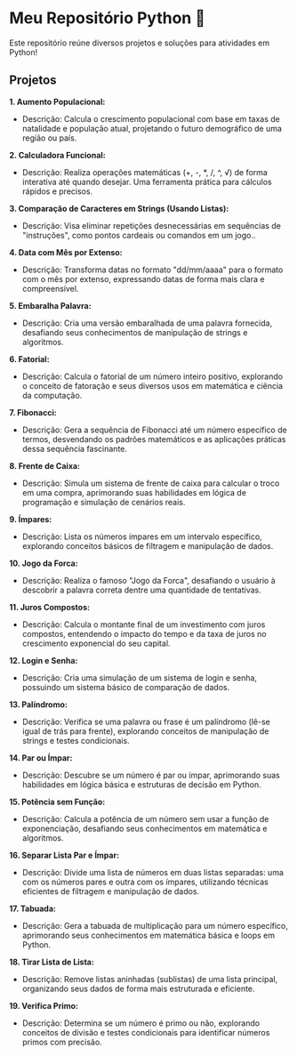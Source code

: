# Meu Repositório Python 🐍

Este repositório reúne diversos projetos e soluções para atividades em Python!

## Projetos

**1. Aumento Populacional:**
  - Descrição: Calcula o crescimento populacional com base em taxas de natalidade e população atual, projetando o futuro demográfico de uma região ou país.

**2. Calculadora Funcional:**
  - Descrição: Realiza operações matemáticas (+, -, *, /, ^, √) de forma interativa até quando desejar. Uma ferramenta prática para cálculos rápidos e precisos.

**3. Comparação de Caracteres em Strings (Usando Listas):**
  - Descrição: Visa eliminar repetições desnecessárias em sequências de "instruções", como pontos cardeais ou comandos em um jogo..

**4. Data com Mês por Extenso:**
  - Descrição: Transforma datas no formato "dd/mm/aaaa" para o formato com o mês por extenso, expressando datas de forma mais clara e compreensível.

**5. Embaralha Palavra:**
  - Descrição: Cria uma versão embaralhada de uma palavra fornecida, desafiando seus conhecimentos de manipulação de strings e algoritmos.

**6. Fatorial:**
  - Descrição: Calcula o fatorial de um número inteiro positivo, explorando o conceito de fatoração e seus diversos usos em matemática e ciência da computação.

**7. Fibonacci:**
  - Descrição: Gera a sequência de Fibonacci até um número específico de termos, desvendando os padrões matemáticos e as aplicações práticas dessa sequência fascinante.

**8. Frente de Caixa:**
  - Descrição: Simula um sistema de frente de caixa para calcular o troco em uma compra, aprimorando suas habilidades em lógica de programação e simulação de cenários reais.

**9. Ímpares:**
  - Descrição: Lista os números ímpares em um intervalo específico, explorando conceitos básicos de filtragem e manipulação de dados.

**10. Jogo da Forca:**
  - Descrição: Realiza o famoso "Jogo da Forca", desafiando o usuário à descobrir a palavra correta dentre uma quantidade de tentativas.

**11. Juros Compostos:**
  - Descrição: Calcula o montante final de um investimento com juros compostos, entendendo o impacto do tempo e da taxa de juros no crescimento exponencial do seu capital.

**12. Login e Senha:**
  - Descrição: Cria uma simulação de um sistema de login e senha, possuindo um sistema básico de comparação de dados.

**13. Palíndromo:**
  - Descrição: Verifica se uma palavra ou frase é um palíndromo (lê-se igual de trás para frente), explorando conceitos de manipulação de strings e testes condicionais.

**14. Par ou Ímpar:**
  - Descrição: Descubre se um número é par ou ímpar, aprimorando suas habilidades em lógica básica e estruturas de decisão em Python.

**15. Potência sem Função:**
  - Descrição: Calcula a potência de um número sem usar a função de exponenciação, desafiando seus conhecimentos em matemática e algoritmos.

**16. Separar Lista Par e Ímpar:**
  - Descrição: Divide uma lista de números em duas listas separadas: uma com os números pares e outra com os ímpares, utilizando técnicas eficientes de filtragem e manipulação de dados.

**17. Tabuada:**
  - Descrição: Gera a tabuada de multiplicação para um número específico, aprimorando seus conhecimentos em matemática básica e loops em Python.

**18. Tirar Lista de Lista:**
  - Descrição: Remove listas aninhadas (sublistas) de uma lista principal, organizando seus dados de forma mais estruturada e eficiente.

**19. Verifica Primo:**
  - Descrição: Determina se um número é primo ou não, explorando conceitos de divisão e testes condicionais para identificar números primos com precisão.
